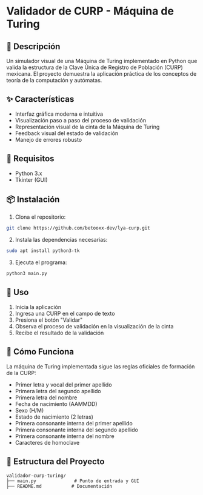 # Validador de CURP - Máquina de Turing

## 🎯 Descripción
Un simulador visual de una Máquina de Turing implementado en Python que valida la estructura de la Clave Única de Registro de Población (CURP) mexicana. El proyecto demuestra la aplicación práctica de los conceptos de teoría de la computación y autómatas.

## ✨ Características
- Interfaz gráfica moderna e intuitiva
- Visualización paso a paso del proceso de validación
- Representación visual de la cinta de la Máquina de Turing
- Feedback visual del estado de validación
- Manejo de errores robusto

## 🔧 Requisitos
- Python 3.x
- Tkinter (GUI)

## 📦 Instalación

1. Clona el repositorio:
```bash
git clone https://github.com/betooxx-dev/lya-curp.git
```

2. Instala las dependencias necesarias:
```bash
sudo apt install python3-tk
```

3. Ejecuta el programa:
```bash
python3 main.py
```

## 🚀 Uso
1. Inicia la aplicación
2. Ingresa una CURP en el campo de texto
3. Presiona el botón "Validar"
4. Observa el proceso de validación en la visualización de la cinta
5. Recibe el resultado de la validación

## 🤖 Cómo Funciona
La máquina de Turing implementada sigue las reglas oficiales de formación de la CURP:
- Primer letra y vocal del primer apellido
- Primera letra del segundo apellido
- Primera letra del nombre
- Fecha de nacimiento (AAMMDD)
- Sexo (H/M)
- Estado de nacimiento (2 letras)
- Primera consonante interna del primer apellido
- Primera consonante interna del segundo apellido
- Primera consonante interna del nombre
- Caracteres de homoclave

## 📝 Estructura del Proyecto
```
validador-curp-turing/
├── main.py              # Punto de entrada y GUI
├── README.md           # Documentación
```